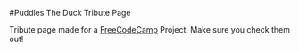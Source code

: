 #Puddles The Duck Tribute Page

 Tribute page made for a [FreeCodeCamp](https://www.freecodecamp.com) Project. Make sure you check them out!
